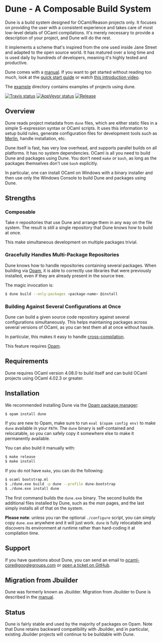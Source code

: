 Dune - A Composable Build System
================================

Dune is a build system designed for OCaml/Reason projects only. It
focuses on providing the user with a consistent experience and takes
care of most low-level details of OCaml compilations. It's merely necessary 
to provide a description of your project, and Dune will
do the rest.

It implements a scheme that's inspired from the one used inside Jane
Street and adapted to the open source world. It has matured over a
long time and is used daily by hundreds of developers, meaning 
it's highly tested and productive.

Dune comes with a [manual][manual]. If you want to get started
without reading too much, look at the [quick start
guide][quick-start] or watch [this introduction video][video].

The [example][example] directory contains examples of projects using
dune.

[![Travis status][travis-img]][travis]
[![AppVeyor status][appveyor-img]][appveyor]
[![Release][release-img]][release]

[manual]:         https://dune.readthedocs.io/en/latest/
[quick-start]:    https://dune.readthedocs.io/en/latest/quick-start.html
[example]:        https://github.com/ocaml/dune/tree/master/example
[travis]:         https://travis-ci.org/ocaml/dune
[travis-img]:     https://travis-ci.org/ocaml/dune.svg?branch=master
[appveyor]:       https://ci.appveyor.com/project/diml/dune/branch/master
[appveyor-img]:   https://ci.appveyor.com/api/projects/status/rsxayce22e8f2jkp?svg=true
[release]:        https://github.com/ocaml/dune/releases
[release-img]:    https://img.shields.io/github/release/ocaml/dune.svg
[merlin]:         https://github.com/ocaml/merlin
[opam]:           https://opam.ocaml.org
[issues]:         https://github.com/ocaml/dune/issues
[dune-release]:   https://github.com/ocamllabs/dune-release
[video]:          https://youtu.be/BNZhmMAJarw

Overview
--------

Dune reads project metadata from `dune` files, which are either
static files in a simple S-expression syntax or OCaml scripts. It uses
this information to setup build rules, generate configuration files
for development tools such as [Merlin][merlin], handle installation,
etc.

Dune itself is fast, has very low overhead, and supports parallel
builds on all platforms. It has no system dependencies. OCaml is all you need
to build Dune and packages using Dune. You don't need
`make` or `bash`, as long as the packages themselves don't use `bash`
explicitly.

In particular, one can install OCaml on Windows with a binary installer
and then use only the Windows Console to build Dune and packages
using Dune.

Strengths
---------

### Composable

Take *n* repositories that use Dune and arrange them in any way on the
file system. The result is still a single repository that Dune
knows how to build at once.

This make simultaneous development on multiple packages trivial.

### Gracefully Handles Multi-Package Repositories

Dune knows how to handle repositories containing several
packages. When building via [Opam][opam], it is able to correctly use
libraries that were previously installed, even if they are already
present in the source tree.

The magic invocation is:

```sh
$ dune build --only-packages <package-name> @install
```

### Building Against Several Configurations at Once

Dune can build a given source code repository against
several configurations simultaneously. This helps maintaining packages
across several versions of OCaml, as you can test them all at once
without hassle.

In particular, this makes it easy to handle [cross-compilation](https://dune.readthedocs.io/en/latest/cross-compilation.html).

This feature requires [Opam][opam].

Requirements
------------

Dune requires OCaml version 4.08.0 to build itself and can build OCaml
projects using OCaml 4.02.3 or greater.

Installation
------------

We recommended installing Dune via the [Opam package manager][opam]:

```sh
$ opam install dune
```

If you are new to Opam, make sure to run `eval $(opam config env)` to
make `dune` available in your `PATH`. The `dune` binary is self-contained 
and relocatable, so you can safely copy it somewhere else to
make it permanently available.

You can also build it manually with:

```sh
$ make release
$ make install
```

If you do not have `make`, you can do the following:

```sh
$ ocaml bootstrap.ml
$ ./dune.exe build -p dune --profile dune-bootstrap
$ ./dune.exe install dune
```

The first command builds the `dune.exe` binary. The second builds the
additional files installed by Dune, such as the *man* pages, and
the last simply installs all of that on the system.

**Please note**: unless you ran the optional `./configure` script, you can
simply copy `dune.exe` anywhere and it will just work. `dune` is
fully relocatable and discovers its environment at runtime rather than
hard-coding it at compilation time.

Support
-------

If you have questions about Dune, you can send an email to
ocaml-core@googlegroups.com or [open a ticket on GitHub][issues].


Migration from Jbuilder
-----------------------

Dune was formerly known as Jbuilder. Migration from Jbuilder to Dune is
described in the [manual](http://dune.readthedocs.io/en/latest/migration.html).

Status
------

Dune is fairly stable and used by the majority of packages on
Opam. Note that Dune retains backward compatibility with Jbuilder, and
in particular, existing Jbuilder projects will continue to be buildable
with Dune.
